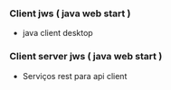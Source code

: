 ### Client jws ( java web start )
* java client desktop

### Client server jws	( java web start )
* Serviços rest para api client
